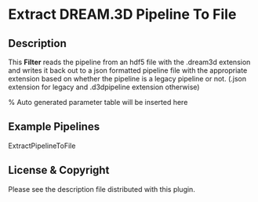 # Extract DREAM.3D Pipeline To File

## Description

This **Filter** reads the pipeline from an hdf5 file with the .dream3d extension and writes it back out to a json formatted pipeline file with the appropriate extension based on whether the pipeline is a legacy pipeline or not. (.json extension for legacy and .d3dpipeline extension otherwise) 

% Auto generated parameter table will be inserted here

## Example Pipelines

ExtractPipelineToFile

## License & Copyright

Please see the description file distributed with this plugin.
